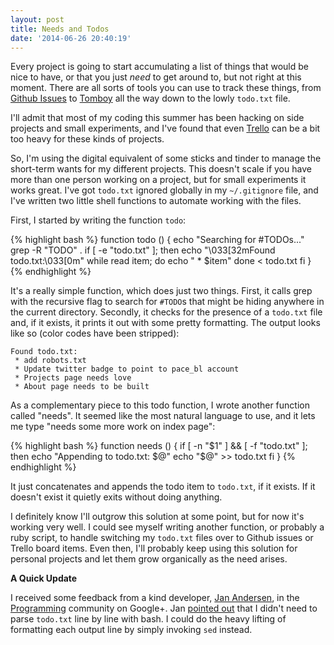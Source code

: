 ```yaml
---
layout: post
title: Needs and Todos
date: '2014-06-26 20:40:19'
---
```


Every project is going to start accumulating a list of things that would be nice
to have, or that you just *need* to get around to, but not right at this moment.
There are all sorts of tools you can use to track these things, from [Github
Issues][ghi] to [Tomboy][tb] all the way down to the lowly `todo.txt` file.

I'll admit that most of my coding this summer has been hacking on side projects
and small experiments, and I've found that even [Trello][trell] can be a bit too
heavy for these kinds of projects.

So, I'm using the digital equivalent of some sticks and tinder to manage the
short-term wants for my different projects. This doesn't scale if you have more
than one person working on a project, but for small experiments it works great.
I've got `todo.txt` ignored globally in my `~/.gitignore` file, and I've written
two little shell functions to automate working with the files.

First, I started by writing the function `todo`:

{% highlight bash %}
function todo () {
  echo "Searching for #TODOs..."
  grep -R "TODO" .
  if [ -e "todo.txt" ]; then
    echo "\033[32mFound todo.txt:\033[0m"
    while read item; do
      echo " * $item"
    done < todo.txt
  fi
}
{% endhighlight %}

It's a really simple function, which does just two things. First, it calls grep
with the recursive flag to search for `#TODO`s that might be hiding anywhere in
the current directory. Secondly, it checks for the presence of a `todo.txt` file
and, if it exists, it prints it out with some pretty formatting.  The output
looks like so (color codes have been stripped):

    Found todo.txt:
     * add robots.txt
     * Update twitter badge to point to pace_bl account
     * Projects page needs love
     * About page needs to be built

As a complementary piece to this todo function, I wrote another function called
"needs". It seemed like the most natural language to use, and it lets me type
"needs some more work on index page":

{% highlight bash %}
function needs () {
  if [ -n "$1" ] && [ -f "todo.txt" ]; then
    echo "Appending to todo.txt: $@"
    echo "$@" >> todo.txt
  fi
}
{% endhighlight %}

It just concatenates and appends the todo item to `todo.txt`, if it exists. If
it doesn't exist it quietly exits without doing anything.

I definitely know I'll outgrow this solution at some point, but for now it's
working very well. I could see myself writing another function, or probably a
ruby script, to handle switching my `todo.txt` files over to Github issues or
Trello board items. Even then, I'll probably keep using this solution for
personal projects and let them grow organically as the need arises.

**A Quick Update**

I received some feedback from a kind developer, [Jan Andersen][jan], in the
[Programming][prog] community on Google+. Jan [pointed out][suggestion] that I
didn't need to parse `todo.txt` line by line with bash. I could do the heavy
lifting of formatting each output line by simply invoking `sed` instead.

[ghi]: https://github.com/blog/831-issues-2-0-the-next-generation
[tb]: https://wiki.gnome.org/Apps/Tomboy/
[trell]: https://www.trello.com/
[prog]: https://plus.google.com/communities/109728488971985783565
[jan]: https://plus.google.com/+JanBruunAndersen/posts
[suggestion]: https://plus.google.com/109182425131492855421/posts/LtJARbuuuqx
